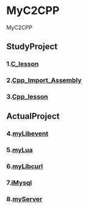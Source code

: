# MyC2CPP
MyC2CPP

## StudyProject
### 1.[C_lesson](https://github.com/zld126126/MyC2CPP/tree/main/C_lesson)
### 2.[Cpp_Import_Assembly](https://github.com/zld126126/MyC2CPP/tree/main/Cpp_Import_Assembly)
### 3.[Cpp_lesson](https://github.com/zld126126/MyC2CPP/tree/main/Cpp_lesson)

## ActualProject
### 4.[myLibevent](https://github.com/zld126126/MyC2CPP/tree/main/myLibevent)
### 5.[myLua](https://github.com/zld126126/MyC2CPP/tree/main/myLua)
### 6.[myLibcurl](https://github.com/zld126126/MyC2CPP/tree/main/myLibcurl)
### 7.[iMysql](https://github.com/zld126126/MyC2CPP/tree/main/iMysql)
### 8.[myServer](https://github.com/zld126126/MyC2CPP/tree/main/myServer/myServer)